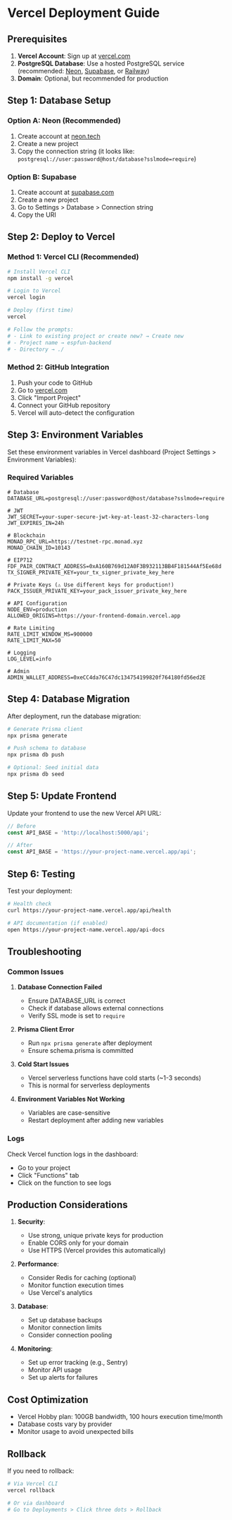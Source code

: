 # Vercel Deployment Guide

## Prerequisites

1. **Vercel Account**: Sign up at [vercel.com](https://vercel.com)
2. **PostgreSQL Database**: Use a hosted PostgreSQL service (recommended: [Neon](https://neon.tech), [Supabase](https://supabase.com), or [Railway](https://railway.app))
3. **Domain**: Optional, but recommended for production

## Step 1: Database Setup

### Option A: Neon (Recommended)
1. Create account at [neon.tech](https://neon.tech)
2. Create a new project
3. Copy the connection string (it looks like: `postgresql://user:password@host/database?sslmode=require`)

### Option B: Supabase
1. Create account at [supabase.com](https://supabase.com)
2. Create a new project
3. Go to Settings > Database > Connection string
4. Copy the URI

## Step 2: Deploy to Vercel

### Method 1: Vercel CLI (Recommended)

```bash
# Install Vercel CLI
npm install -g vercel

# Login to Vercel
vercel login

# Deploy (first time)
vercel

# Follow the prompts:
# - Link to existing project or create new? → Create new
# - Project name → espfun-backend
# - Directory → ./
```

### Method 2: GitHub Integration

1. Push your code to GitHub
2. Go to [vercel.com](https://vercel.com)
3. Click "Import Project"
4. Connect your GitHub repository
5. Vercel will auto-detect the configuration

## Step 3: Environment Variables

Set these environment variables in Vercel dashboard (Project Settings > Environment Variables):

### Required Variables
```env
# Database
DATABASE_URL=postgresql://user:password@host/database?sslmode=require

# JWT
JWT_SECRET=your-super-secure-jwt-key-at-least-32-characters-long
JWT_EXPIRES_IN=24h

# Blockchain
MONAD_RPC_URL=https://testnet-rpc.monad.xyz
MONAD_CHAIN_ID=10143

# EIP712
FDF_PAIR_CONTRACT_ADDRESS=0xA160B769d12A0F3B932113BB4F181544Af5Ee68d
TX_SIGNER_PRIVATE_KEY=your_tx_signer_private_key_here

# Private Keys (⚠️ Use different keys for production!)
PACK_ISSUER_PRIVATE_KEY=your_pack_issuer_private_key_here

# API Configuration
NODE_ENV=production
ALLOWED_ORIGINS=https://your-frontend-domain.vercel.app

# Rate Limiting
RATE_LIMIT_WINDOW_MS=900000
RATE_LIMIT_MAX=50

# Logging
LOG_LEVEL=info

# Admin
ADMIN_WALLET_ADDRESS=0xeCC4da76C47dc134754199820f764180fd56ed2E
```

## Step 4: Database Migration

After deployment, run the database migration:

```bash
# Generate Prisma client
npx prisma generate

# Push schema to database
npx prisma db push

# Optional: Seed initial data
npx prisma db seed
```

## Step 5: Update Frontend

Update your frontend to use the new Vercel API URL:

```javascript
// Before
const API_BASE = 'http://localhost:5000/api';

// After
const API_BASE = 'https://your-project-name.vercel.app/api';
```

## Step 6: Testing

Test your deployment:

```bash
# Health check
curl https://your-project-name.vercel.app/api/health

# API documentation (if enabled)
open https://your-project-name.vercel.app/api-docs
```

## Troubleshooting

### Common Issues

1. **Database Connection Failed**
   - Ensure DATABASE_URL is correct
   - Check if database allows external connections
   - Verify SSL mode is set to `require`

2. **Prisma Client Error**
   - Run `npx prisma generate` after deployment
   - Ensure schema.prisma is committed

3. **Cold Start Issues**
   - Vercel serverless functions have cold starts (~1-3 seconds)
   - This is normal for serverless deployments

4. **Environment Variables Not Working**
   - Variables are case-sensitive
   - Restart deployment after adding new variables

### Logs

Check Vercel function logs in the dashboard:
- Go to your project
- Click "Functions" tab
- Click on the function to see logs

## Production Considerations

1. **Security**:
   - Use strong, unique private keys for production
   - Enable CORS only for your domain
   - Use HTTPS (Vercel provides this automatically)

2. **Performance**:
   - Consider Redis for caching (optional)
   - Monitor function execution times
   - Use Vercel's analytics

3. **Database**:
   - Set up database backups
   - Monitor connection limits
   - Consider connection pooling

4. **Monitoring**:
   - Set up error tracking (e.g., Sentry)
   - Monitor API usage
   - Set up alerts for failures

## Cost Optimization

- Vercel Hobby plan: 100GB bandwidth, 100 hours execution time/month
- Database costs vary by provider
- Monitor usage to avoid unexpected bills

## Rollback

If you need to rollback:

```bash
# Via Vercel CLI
vercel rollback

# Or via dashboard
# Go to Deployments > Click three dots > Rollback
```